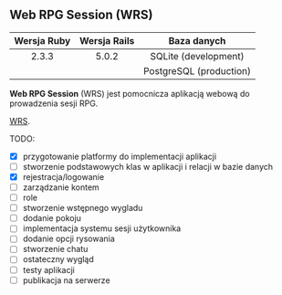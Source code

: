 ## Web RPG Session (WRS)

| Wersja Ruby   | Wersja Rails  | Baza danych  |
|:-------------:|:-------------:|:-------------:|
| 2.3.3         | 5.0.2         |SQLite (development)|
|               |               |PostgreSQL (production)|

**Web RPG Session** (WRS) jest pomocnicza aplikacją webową do prowadzenia sesji RPG.


[WRS](https://wrpgs.herokuapp.com/).

TODO:
- [x] przygotowanie platformy do implementacji aplikacji
- [ ] stworzenie podstawowych klas w aplikacji i relacji w bazie danych
- [x] rejestracja/logowanie
- [ ] zarządzanie kontem
- [ ] role
- [ ] stworzenie wstępnego wygladu
- [ ] dodanie pokoju
- [ ] implementacja systemu sesji użytkownika
- [ ] dodanie opcji rysowania
- [ ] stworzenie chatu
- [ ] ostateczny wygląd
- [ ] testy aplikacji
- [ ] publikacja na serwerze
